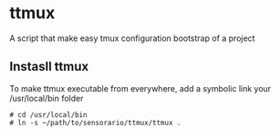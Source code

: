 # ttmux

A script that make easy tmux configuration bootstrap of a project

## Instasll ttmux

To make ttmux executable from everywhere, add a symbolic link your /usr/local/bin folder

    # cd /usr/local/bin
    # ln -s ~/path/to/sensorario/ttmux/ttmux .
